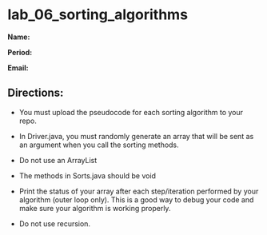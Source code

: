 # lab_06_sorting_algorithms

**Name:**

**Period:**

**Email:**

## Directions:

* You must upload the pseudocode for each sorting algorithm to your repo.

* In Driver.java, you must randomly generate an array that will be sent as an argument when you call the sorting methods.

* Do not use an ArrayList
  
* The methods in Sorts.java should be void 

* Print the status of your array after each step/iteration performed by your algorithm (outer loop only). This is a good way to debug your code and make sure your algorithm is working properly.
  
* Do not use recursion.
